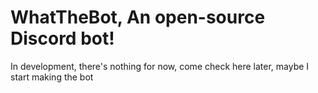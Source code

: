 # WhatTheBot, An open-source Discord bot!
In development, there's nothing for now, come check here later, maybe I start making the bot
